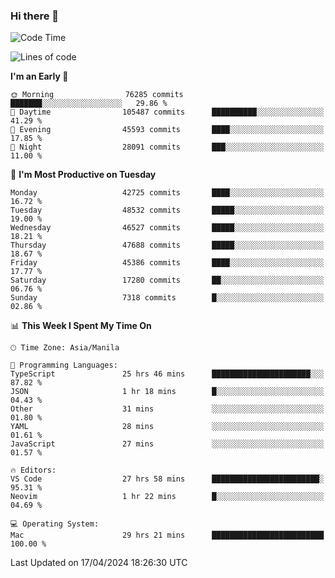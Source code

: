 ### Hi there 👋

<!--START_SECTION:waka-->
![Code Time](http://img.shields.io/badge/Code%20Time-5%2C055%20hrs%2053%20mins-blue)

![Lines of code](https://img.shields.io/badge/From%20Hello%20World%20I%27ve%20Written-113.9%20million%20lines%20of%20code-blue)

**I'm an Early 🐤** 

```text
🌞 Morning                76285 commits       ███████░░░░░░░░░░░░░░░░░░   29.86 % 
🌆 Daytime                105487 commits      ██████████░░░░░░░░░░░░░░░   41.29 % 
🌃 Evening                45593 commits       ████░░░░░░░░░░░░░░░░░░░░░   17.85 % 
🌙 Night                  28091 commits       ███░░░░░░░░░░░░░░░░░░░░░░   11.00 % 
```
📅 **I'm Most Productive on Tuesday** 

```text
Monday                   42725 commits       ████░░░░░░░░░░░░░░░░░░░░░   16.72 % 
Tuesday                  48532 commits       █████░░░░░░░░░░░░░░░░░░░░   19.00 % 
Wednesday                46527 commits       █████░░░░░░░░░░░░░░░░░░░░   18.21 % 
Thursday                 47688 commits       █████░░░░░░░░░░░░░░░░░░░░   18.67 % 
Friday                   45386 commits       ████░░░░░░░░░░░░░░░░░░░░░   17.77 % 
Saturday                 17280 commits       ██░░░░░░░░░░░░░░░░░░░░░░░   06.76 % 
Sunday                   7318 commits        █░░░░░░░░░░░░░░░░░░░░░░░░   02.86 % 
```


📊 **This Week I Spent My Time On** 

```text
🕑︎ Time Zone: Asia/Manila

💬 Programming Languages: 
TypeScript               25 hrs 46 mins      ██████████████████████░░░   87.82 % 
JSON                     1 hr 18 mins        █░░░░░░░░░░░░░░░░░░░░░░░░   04.43 % 
Other                    31 mins             ░░░░░░░░░░░░░░░░░░░░░░░░░   01.80 % 
YAML                     28 mins             ░░░░░░░░░░░░░░░░░░░░░░░░░   01.61 % 
JavaScript               27 mins             ░░░░░░░░░░░░░░░░░░░░░░░░░   01.57 % 

🔥 Editors: 
VS Code                  27 hrs 58 mins      ████████████████████████░   95.31 % 
Neovim                   1 hr 22 mins        █░░░░░░░░░░░░░░░░░░░░░░░░   04.69 % 

💻 Operating System: 
Mac                      29 hrs 21 mins      █████████████████████████   100.00 % 
```


 Last Updated on 17/04/2024 18:26:30 UTC
<!--END_SECTION:waka-->


<!--
**rad182/rad182** is a ✨ _special_ ✨ repository because its `README.md` (this file) appears on your GitHub profile.

Here are some ideas to get you started:

- 🔭 I’m currently working on ...
- 🌱 I’m currently learning ...
- 👯 I’m looking to collaborate on ...
- 🤔 I’m looking for help with ...
- 💬 Ask me about ...
- 📫 How to reach me: ...
- 😄 Pronouns: ...
- ⚡ Fun fact: ...
-->
